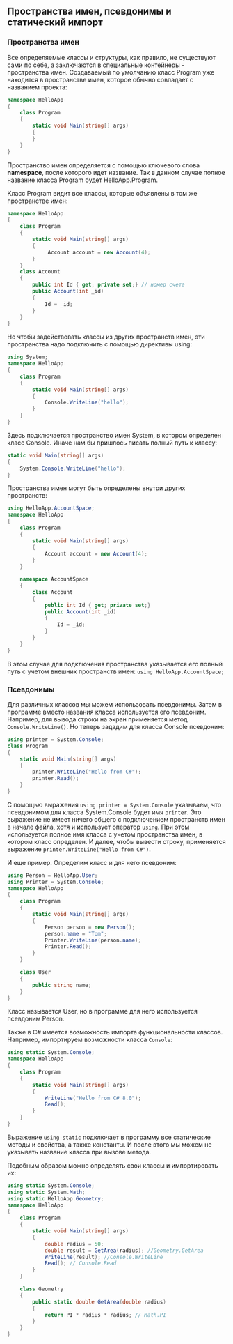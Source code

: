 ## Пространства имен, псевдонимы и статический импорт

### Пространства имен

Все определяемые классы и структуры, как правило, не существуют сами по себе, а заключаются в специальные контейнеры - пространства имен. Создаваемый по умолчанию 
класс Program уже находится в пространстве имен, которое обычно совпадает с названием проекта:

```cs
namespace HelloApp
{  
    class Program  
    {
        static void Main(string[] args) 
        {
        }
    }
}
```

Пространство имен определяется с помощью ключевого слова **namespace**, после которого идет название. Так в данном случае полное 
название класса Program будет HelloApp.Program.

Класс Program видит все классы, которые объявлены в том же пространстве имен:

```cs
namespace HelloApp
{  
    class Program  
    {
        static void Main(string[] args) 
        {
             Account account = new Account(4);
        }
    }
    class Account
    {
        public int Id { get; private set;} // номер счета
        public Account(int _id)
        {
            Id = _id;
        }
    }
}
```

Но чтобы задействовать классы из других пространств имен, эти пространства надо подключить с помощью директивы using:

```cs
using System;
namespace HelloApp
{  
    class Program  
    {
        static void Main(string[] args) 
        {
            Console.WriteLine("hello");
        }
    }
}
```

Здесь подключается пространство имен System, в котором определен класс Console. Иначе нам бы пришлось писать полный путь к классу:

```cs
static void Main(string[] args) 
{
    System.Console.WriteLine("hello");
}
```

Пространства имен могут быть определены внутри других пространств:

```cs
using HelloApp.AccountSpace;
namespace HelloApp
{  
    class Program  
    {
        static void Main(string[] args) 
        {
            Account account = new Account(4);
        }
    }

    namespace AccountSpace
    {
        class Account
        {
            public int Id { get; private set;}
            public Account(int _id)
            {
                Id = _id;
            }
        }
    } 
}
```

В этом случае для подключения пространства указывается его полный путь с учетом внешних пространств имен: `using HelloApp.AccountSpace;`

### Псевдонимы

Для различных классов мы можем использовать псевдонимы. Затем в программе вместо названия класса используется его псевдоним. Например, 
для вывода строки на экран применяется метод `Console.WriteLine()`. Но теперь зададим для класса Console псевдоним:

```cs
using printer = System.Console;
class Program
{
    static void Main(string[] args)
    {
        printer.WriteLine("Hello from C#");
        printer.Read();
    }
}
```

С помощью выражения `using printer = System.Console` указываем, что псевдонимом для класса System.Console будет имя `printer`. Это выражение 
не имеет ничего общего с подключением пространств имен в начале файла, хотя и использует оператор `using`. При этом используется полное имя класса 
с учетом пространства имен, в котором класс определен. И далее, чтобы вывести 
строку, применяется выражение `printer.WriteLine("Hello from C#")`.

И еще пример. Определим класс и для него псевдоним:

```cs
using Person = HelloApp.User;
using Printer = System.Console;
namespace HelloApp
{
    class Program
    {
        static void Main(string[] args)
        {
            Person person = new Person();
            person.name = "Tom";
            Printer.WriteLine(person.name);
            Printer.Read();
        }
    }

    class User
    {
        public string name;
    }
}
```

Класс называется User, но в программе для него используется псевдоним Person.

Также в C# имеется возможность импорта функциональности классов. Например, импортируем возможности класса `Console`:

```cs
using static System.Console;
namespace HelloApp
{
    class Program
    {
        static void Main(string[] args)
        {
            WriteLine("Hello from C# 8.0");
            Read();
        }
    }
}
```

Выражение `using static` подключает в программу все статические методы и свойства, а также константы. И после этого мы можем 
не указывать название класса при вызове метода.

Подобным образом можно определять свои классы и импортировать их:

```cs
using static System.Console;
using static System.Math;
using static HelloApp.Geometry;
namespace HelloApp
{
    class Program
    {
        static void Main(string[] args)
        {
            double radius = 50;
            double result = GetArea(radius); //Geometry.GetArea
            WriteLine(result); //Console.WriteLine
            Read(); // Console.Read
        }
    }

    class Geometry
    {
        public static double GetArea(double radius)
        {
            return PI * radius * radius; // Math.PI
        }
    }
}
```

